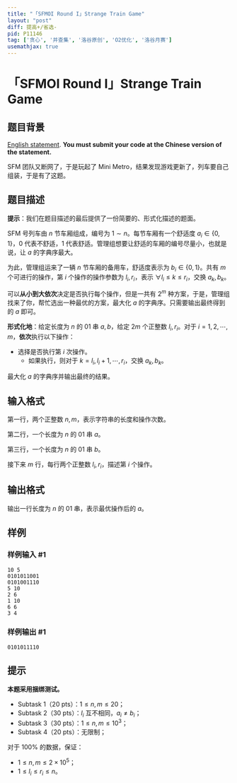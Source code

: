```yaml
---
title: "「SFMOI Round I」Strange Train Game"
layout: "post"
diff: 提高+/省选-
pid: P11146
tag: ['贪心', '并查集', '洛谷原创', 'O2优化', '洛谷月赛']
usemathjax: true
---
```


# 「SFMOI Round I」Strange Train Game
## 题目背景

[English statement](https://www.luogu.com.cn/problem/T512993). **You must submit your code at the Chinese version of the statement.**

SFM 团队又断网了，于是玩起了 Mini Metro，结果发现游戏更新了，列车要自己组装，于是有了这题。


## 题目描述

**提示**：我们在题目描述的最后提供了一份简要的、形式化描述的题面。

SFM 号列车由 $n$ 节车厢组成，编号为 $1\sim n$。每节车厢有一个舒适度 $a_i\in \{0,1\}$，$0$ 代表不舒适，$1$ 代表舒适。管理组想要让舒适的车厢的编号尽量小，也就是说，让 $a$ 的字典序最大。

为此，管理组运来了一辆 $n$ 节车厢的备用车，舒适度表示为 $b_i\in \{0,1\}$。共有 $m$ 个可进行的操作，第 $i$ 个操作的操作参数为 $l_i,r_i$，表示 $\forall l_i\le k\le r_i$，交换 $a_k,b_k$。

可以**从小到大依次**决定是否执行每个操作，但是一共有 $2^m$ 种方案，于是，管理组找来了你，帮忙选出一种最优的方案，最大化 $a$ 的字典序。只需要输出最终得到的 $a$ 即可。

**形式化地**：给定长度为 $n$ 的 $01$ 串 $a,b$，给定 $2m$ 个正整数 $l_i,r_i$。对于 $i=1,2,\cdots,m$，**依次**执行以下操作：
- 选择是否执行第 $i$ 次操作。
    - 如果执行，则对于 $k=l_i,l_{i}+1,\cdots,r_i$，交换 $a_k,b_k$。

最大化 $a$ 的字典序并输出最终的结果。

## 输入格式

第一行，两个正整数 $n,m$，表示字符串的长度和操作次数。

第二行，一个长度为 $n$ 的 $01$ 串 $a$。

第三行，一个长度为 $n$ 的 $01$ 串 $b$。

接下来 $m$ 行，每行两个正整数 $l_i,r_i$，描述第 $i$ 个操作。

## 输出格式

输出一行长度为 $n$ 的 $01$ 串，表示最优操作后的 $a$。

## 样例

### 样例输入 #1
```
10 5
0101011001
0101001110
5 10
2 6
1 10
6 6
3 4
```
### 样例输出 #1
```
0101011110
```
## 提示

**本题采用捆绑测试。**

- Subtask 1（20 pts）：$1\le n,m\le 20$；
- Subtask 2（30 pts）：$l_i$ 互不相同，$a_i \ne b_i$；
- Subtask 3（30 pts）：$1 \le n ,m \le 10^3$；
- Subtask 4（20 pts）：无限制；

对于 $100\%$ 的数据，保证：
- $1\le n,m\le 2\times 10^5$；
- $1\le l_i\le r_i\le n$。
